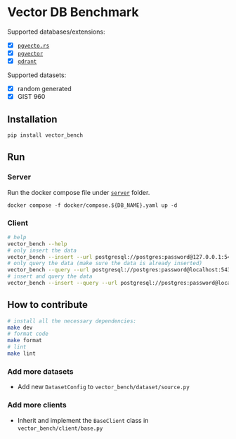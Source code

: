 # Vector DB Benchmark

Supported databases/extensions:

- [x] [`pgvecto.rs`](https://github.com/tensorchord/pgvecto.rs)
- [x] [`pgvector`](https://github.com/pgvector/pgvector)
- [x] [`qdrant`](https://github.com/qdrant/qdrant/)

Supported datasets:

- [x] random generated
- [x] GIST 960

## Installation

```bash
pip install vector_bench
```

## Run

### Server

Run the docker compose file under [`server`](server/) folder.

```base
docker compose -f docker/compose.${DB_NAME}.yaml up -d
```

### Client

```bash
# help
vector_bench --help
# only insert the data
vector_bench --insert --url postgresql://postgres:password@127.0.0.1:5432/postgres -s gist_960_l2
# only query the data (make sure the data is already inserted)
vector_bench --query --url postgresql://postgres:password@localhost:5432/postgres -s gist_960_l2
# insert and query the data
vector_bench --insert --query --url postgresql://postgres:password@localhost:5432/postgres -s gist_960_l2
```

## How to contribute

```bash
# install all the necessary dependencies:
make dev
# format code
make format
# lint
make lint
```

### Add more datasets

- Add new `DatasetConfig` to `vector_bench/dataset/source.py`

### Add more clients

- Inherit and implement the `BaseClient` class in `vector_bench/client/base.py`
